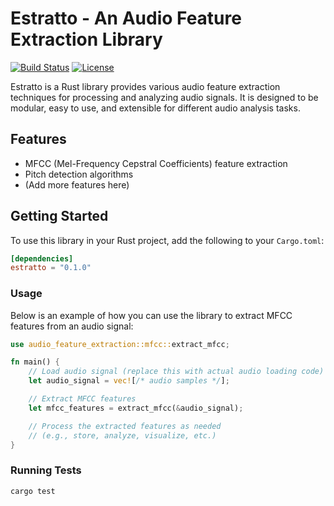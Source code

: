 # Estratto - An Audio Feature Extraction Library

[![Build Status](https://travis-ci.org/your-username/audio-feature-extraction.svg?branch=main)](https://travis-ci.org/your-username/audio-feature-extraction)
[![License](https://img.shields.io/badge/license-MIT-blue.svg)](https://opensource.org/licenses/MIT)

Estratto is a Rust library provides various audio feature extraction techniques for processing and analyzing audio signals. It is designed to be modular, easy to use, and extensible for different audio analysis tasks.

## Features

- MFCC (Mel-Frequency Cepstral Coefficients) feature extraction
- Pitch detection algorithms
- (Add more features here)

## Getting Started

To use this library in your Rust project, add the following to your `Cargo.toml`:

```toml
[dependencies]
estratto = "0.1.0"
```

### Usage
Below is an example of how you can use the library to extract MFCC features from an audio signal:

```rust
use audio_feature_extraction::mfcc::extract_mfcc;

fn main() {
    // Load audio signal (replace this with actual audio loading code)
    let audio_signal = vec![/* audio samples */];

    // Extract MFCC features
    let mfcc_features = extract_mfcc(&audio_signal);

    // Process the extracted features as needed
    // (e.g., store, analyze, visualize, etc.)
}
```

### Running Tests

```sh
cargo test
```